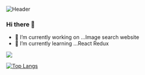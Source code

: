 ![Header](https://github.com/verona-hub/verona-hub/blob/main/dosomething.jpg?raw=true "Header")

### Hi there 👋

- 🔭 I’m currently working on ...Image search website
- 🌱 I’m currently learning ...React Redux

![](https://visitor-badge.laobi.icu/badge?page_id=verona-hub.verona-hub)

[![Top Langs](https://github-readme-stats.vercel.app/api/top-langs/?username=verona-hub)](https://github.com/verona-hub/github-readme-stats)

